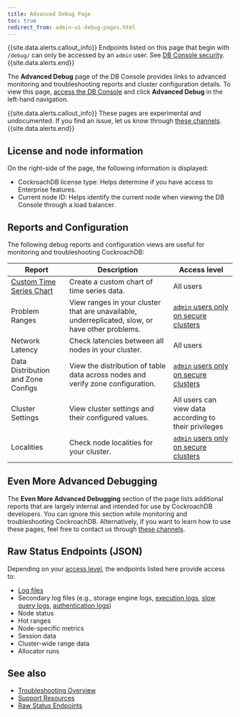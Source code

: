 ```yaml
---
title: Advanced Debug Page
toc: true
redirect_from: admin-ui-debug-pages.html
---
```


{{site.data.alerts.callout_info}}
Endpoints listed on this page that begin with `/debug/` can only be accessed by an `admin` user. See [DB Console security](ui-overview#db-console-security).
{{site.data.alerts.end}}

The **Advanced Debug** page of the DB Console provides links to advanced monitoring and troubleshooting reports and cluster configuration details. To view this page, [access the DB Console](ui-overview.html#db-console-access) and click **Advanced Debug** in the left-hand navigation.

{{site.data.alerts.callout_info}}
These pages are experimental and undocumented. If you find an issue, let us know through [these channels](https://www.cockroachlabs.com/community/).
 {{site.data.alerts.end}}

## License and node information

On the right-side of the page, the following information is displayed:

- CockroachDB license type: Helps determine if you have access to Enterprise features.
- Current node ID: Helps identify the current node when viewing the DB Console through a load balancer.

## Reports and Configuration

The following debug reports and configuration views are useful for monitoring and troubleshooting CockroachDB:

Report | Description | Access level
--------|-----|--------
[Custom Time Series Chart](ui-custom-chart-debug-page.html) | Create a custom chart of time series data. | All users
Problem Ranges | View ranges in your cluster that are unavailable, underreplicated, slow, or have other problems. | [`admin` users only on secure clusters](ui-overview.html#db-console-access)
Network Latency | Check latencies between all nodes in your cluster. | All users
Data Distribution and Zone Configs | View the distribution of table data across nodes and verify zone configuration. | [`admin` users only on secure clusters](ui-overview.html#db-console-access)
Cluster Settings | View cluster settings and their configured values. | All users can view data according to their privileges
Localities | Check node localities for your cluster. | [`admin` users only on secure clusters](ui-overview.html#db-console-access)

## Even More Advanced Debugging

The **Even More Advanced Debugging** section of the page lists additional reports that are largely internal and intended for use by CockroachDB developers. You can ignore this section while monitoring and troubleshooting CockroachDB. Alternatively, if you want to learn how to use these pages, feel free to contact us through [these channels](https://www.cockroachlabs.com/community/).

## Raw Status Endpoints (JSON)

Depending on your [access level](ui-overview.html#db-console-access), the endpoints listed here provide access to:

- [Log files](debug-and-error-logs.html#write-to-file)
- Secondary log files (e.g., storage engine logs, [execution logs](query-behavior-troubleshooting.html#cluster-wide-execution-logs), [slow query logs](query-behavior-troubleshooting.html#using-the-slow-query-log), [authentication logs](query-behavior-troubleshooting.html#authentication-logs))
- Node status
- Hot ranges
- Node-specific metrics
- Session data
- Cluster-wide range data
- Allocator runs

## See also

- [Troubleshooting Overview](troubleshooting-overview.html)
- [Support Resources](support-resources.html)
- [Raw Status Endpoints](monitoring-and-alerting.html#raw-status-endpoints)
